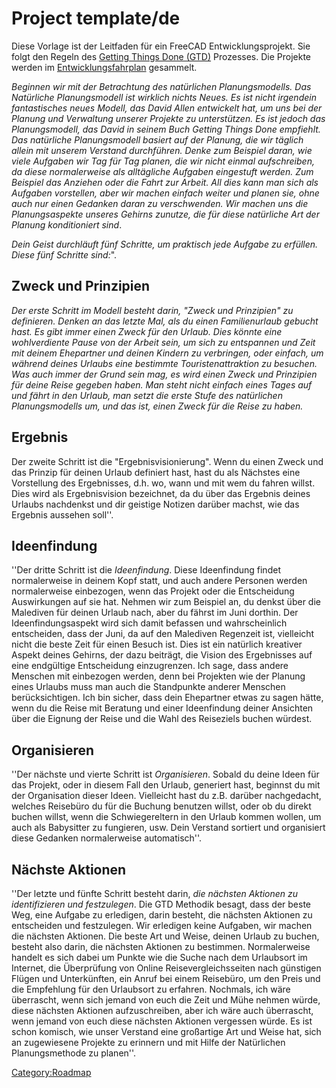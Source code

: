 # Project template/de

 Diese Vorlage ist der Leitfaden für ein FreeCAD Entwicklungsprojekt. Sie folgt den Regeln des [Getting Things Done (GTD)](http://en.wikipedia.org/wiki/Getting_Things_Done#Methodology) Prozesses. Die Projekte werden im [ Entwicklungsfahrplan](Development_roadmap/de.md) gesammelt.

*Beginnen wir mit der Betrachtung des natürlichen Planungsmodells. Das Natürliche Planungsmodell ist wirklich nichts Neues. Es ist nicht irgendein fantastisches neues Modell, das David Allen entwickelt hat, um uns bei der Planung und Verwaltung unserer Projekte zu unterstützen. Es ist jedoch das Planungsmodell, das David in seinem Buch Getting Things Done empfiehlt. Das natürliche Planungsmodell basiert auf der Planung, die wir täglich allein mit unserem Verstand durchführen. Denke zum Beispiel daran, wie viele Aufgaben wir Tag für Tag planen, die wir nicht einmal aufschreiben, da diese normalerweise als alltägliche Aufgaben eingestuft werden. Zum Beispiel das Anziehen oder die Fahrt zur Arbeit. All dies kann man sich als Aufgaben vorstellen, aber wir machen einfach weiter und planen sie, ohne auch nur einen Gedanken daran zu verschwenden. Wir machen uns die Planungsaspekte unseres Gehirns zunutze, die für diese natürliche Art der Planung konditioniert sind*.

*Dein Geist durchläuft fünf Schritte, um praktisch jede Aufgabe zu erfüllen. Diese fünf Schritte sind:*\".

## Zweck und Prinzipien 

*Der erste Schritt im Modell besteht darin, \"Zweck und Prinzipien\" zu definieren. Denken an das letzte Mal, als du einen Familienurlaub gebucht hast. Es gibt immer einen Zweck für den Urlaub. Dies könnte eine wohlverdiente Pause von der Arbeit sein, um sich zu entspannen und Zeit mit deinem Ehepartner und deinen Kindern zu verbringen, oder einfach, um während deines Urlaubs eine bestimmte Touristenattraktion zu besuchen. Was auch immer der Grund sein mag, es wird einen Zweck und Prinzipien für deine Reise gegeben haben. Man steht nicht einfach eines Tages auf und fährt in den Urlaub, man setzt die erste Stufe des natürlichen Planungsmodells um, und das ist, einen Zweck für die Reise zu haben.*

## Ergebnis

Der zweite Schritt ist die \"Ergebnisvisionierung\". Wenn du einen Zweck und das Prinzip für deinen Urlaub definiert hast, hast du als Nächstes eine Vorstellung des Ergebnisses, d.h. wo, wann und mit wem du fahren willst. Dies wird als Ergebnisvision bezeichnet, da du über das Ergebnis deines Urlaubs nachdenkst und dir geistige Notizen darüber machst, wie das Ergebnis aussehen soll\'\'.

## Ideenfindung

\'\'Der dritte Schritt ist die *Ideenfindung*. Diese Ideenfindung findet normalerweise in deinem Kopf statt, und auch andere Personen werden normalerweise einbezogen, wenn das Projekt oder die Entscheidung Auswirkungen auf sie hat. Nehmen wir zum Beispiel an, du denkst über die Malediven für deinen Urlaub nach, aber du fährst im Juni dorthin. Der Ideenfindungsaspekt wird sich damit befassen und wahrscheinlich entscheiden, dass der Juni, da auf den Malediven Regenzeit ist, vielleicht nicht die beste Zeit für einen Besuch ist. Dies ist ein natürlich kreativer Aspekt deines Gehirns, der dazu beiträgt, die Vision des Ergebnisses auf eine endgültige Entscheidung einzugrenzen. Ich sage, dass andere Menschen mit einbezogen werden, denn bei Projekten wie der Planung eines Urlaubs muss man auch die Standpunkte anderer Menschen berücksichtigen. Ich bin sicher, dass dein Ehepartner etwas zu sagen hätte, wenn du die Reise mit Beratung und einer Ideenfindung deiner Ansichten über die Eignung der Reise und die Wahl des Reiseziels buchen würdest.

## Organisieren

\'\'Der nächste und vierte Schritt ist *Organisieren*. Sobald du deine Ideen für das Projekt, oder in diesem Fall den Urlaub, generiert hast, beginnst du mit der Organisation dieser Ideen. Vielleicht hast du z.B. darüber nachgedacht, welches Reisebüro du für die Buchung benutzen willst, oder ob du direkt buchen willst, wenn die Schwiegereltern in den Urlaub kommen wollen, um auch als Babysitter zu fungieren, usw. Dein Verstand sortiert und organisiert diese Gedanken normalerweise automatisch\'\'.

## Nächste Aktionen 

\'\'Der letzte und fünfte Schritt besteht darin, *die nächsten Aktionen zu identifizieren und festzulegen*. Die GTD Methodik besagt, dass der beste Weg, eine Aufgabe zu erledigen, darin besteht, die nächsten Aktionen zu entscheiden und festzulegen. Wir erledigen keine Aufgaben, wir machen die nächsten Aktionen. Die beste Art und Weise, deinen Urlaub zu buchen, besteht also darin, die nächsten Aktionen zu bestimmen. Normalerweise handelt es sich dabei um Punkte wie die Suche nach dem Urlaubsort im Internet, die Überprüfung von Online Reisevergleichsseiten nach günstigen Flügen und Unterkünften, ein Anruf bei einem Reisebüro, um den Preis und die Empfehlung für den Urlaubsort zu erfahren. Nochmals, ich wäre überrascht, wenn sich jemand von euch die Zeit und Mühe nehmen würde, diese nächsten Aktionen aufzuschreiben, aber ich wäre auch überrascht, wenn jemand von euch diese nächsten Aktionen vergessen würde. Es ist schon komisch, wie unser Verstand eine großartige Art und Weise hat, sich an zugewiesene Projekte zu erinnern und mit Hilfe der Natürlichen Planungsmethode zu planen\'\'.



[Category:Roadmap](Category:Roadmap.md)
